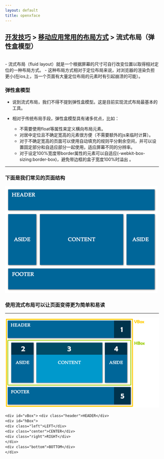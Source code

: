 ```yaml
---
layout: default
title: openxface
---
```


## [开发技巧](DevelopSkill.html) > [移动应用常用的布局方式](MoveAppCommon.html) > 流式布局（弹性盒模型）
<br>
- 流式布局（fluid layout）就是一个根据屏幕的尺寸可自行改变位置以取得相对定位的一种布局方式。
- 这种布局方式相对于定位布局来说，对浏览器的渲染负担更小(在ios上，当一个页面有大量定位布局的元素时有引起崩溃的可能）。

### 弹性盒模型

- 说到流式布局，我们不得不提到弹性盒模型。这是目前实现流式布局最基本的工具。
- 相对于传统布局手段，弹性盒模型具有诸多优点，比如：

    - 不需要使用float等属性来定义横向布局元素。
    - 对居中定位且不确定宽高的元素很方便（不需要额外的js来临时计算）。
    - 对于不确定宽高的页面可以使用自动填充的规则平分剩余空间，并可以设置固定部分和自适应部分一起使用，适应屏幕不同的分辨率。
    - 对于设定100%宽度带border属性的元素可以自适应(-webkit-box-sizing:border-box)，避免带边框的盒子宽度100%时溢出 。

-------
### 下面是我们常见的页面结构

![](img/liuShiBuJ.png)

### 使用流式布局可以让页面变得更为简单和易读
------
![](img/liuShiBuJ_.png)

`<div id="vBox">`
`<div class="header">HEADER</div>`<br>
`<div id="hBox">`<br>
`<div class="left">LEFT</div>`<br>
`<div class="center">CENTER</div>`<br>
`<div class="right">RIGHT</div>`<br>
`</div>`<br>
`<div class="bottom">BOTTOM</div>`<br>
`</div> `

